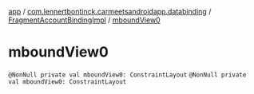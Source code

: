 [app](../../index.md) / [com.lennertbontinck.carmeetsandroidapp.databinding](../index.md) / [FragmentAccountBindingImpl](index.md) / [mboundView0](./mbound-view0.md)

# mboundView0

`@NonNull private val mboundView0: ConstraintLayout`
`@NonNull private val mboundView0: ConstraintLayout`